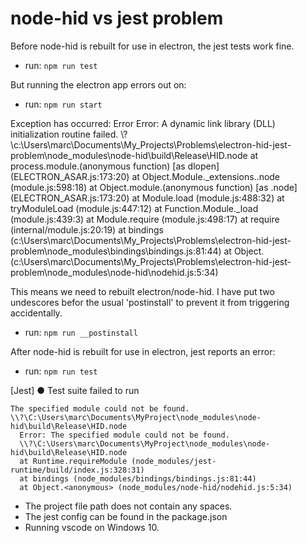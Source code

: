 # node-hid vs jest problem

Before node-hid is rebuilt for use in electron, the jest tests work fine.

- run: `npm run test`

But running the electron app errors out on:

- run: `npm run start`

Exception has occurred: Error
Error: A dynamic link library (DLL) initialization routine failed.
\\?\c:\Users\marc\Documents\My_Projects\Problems\electron-hid-jest-problem\node_modules\node-hid\build\Release\HID.node
    at process.module.(anonymous function) [as dlopen] (ELECTRON_ASAR.js:173:20)
    at Object.Module._extensions..node (module.js:598:18)
    at Object.module.(anonymous function) [as .node] (ELECTRON_ASAR.js:173:20)
    at Module.load (module.js:488:32)
    at tryModuleLoad (module.js:447:12)
    at Function.Module._load (module.js:439:3)
    at Module.require (module.js:498:17)
    at require (internal/module.js:20:19)
    at bindings (c:\Users\marc\Documents\My_Projects\Problems\electron-hid-jest-problem\node_modules\bindings\bindings.js:81:44)
    at Object.<anonymous> (c:\Users\marc\Documents\My_Projects\Problems\electron-hid-jest-problem\node_modules\node-hid\nodehid.js:5:34)

This means we need to rebuilt electron/node-hid. I have put two undescores befor the usual 'postinstall' to prevent it from triggering accidentally.

- run: `npm run __postinstall`

After node-hid is rebuilt for use in electron, jest reports an error:

- run: `npm run test`

[Jest]
● Test suite failed to run

    The specified module could not be found.
    \\?\C:\Users\marc\Documents\MyProject\node_modules\node-hid\build\Release\HID.node
      Error: The specified module could not be found.
      \\?\C:\Users\marc\Documents\MyProject\node_modules\node-hid\build\Release\HID.node
      at Runtime.requireModule (node_modules/jest-runtime/build/index.js:328:31)
      at bindings (node_modules/bindings/bindings.js:81:44)
      at Object.<anonymous> (node_modules/node-hid/nodehid.js:5:34)

- The project file path does not contain any spaces.
- The jest config can be found in the package.json
- Running vscode on Windows 10.